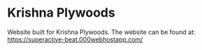 # Krishna Plywoods
Website built for Krishna Plywoods. The website can be found at: https://superactive-beat.000webhostapp.com/
